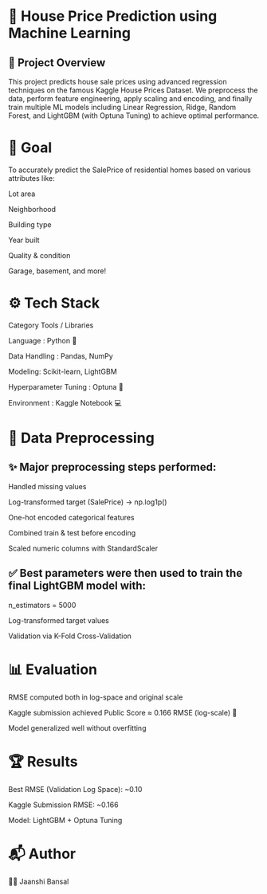 # 🏡 House Price Prediction using Machine Learning

## 📘 Project Overview

This project predicts house sale prices using advanced regression techniques on the famous Kaggle House Prices Dataset.
We preprocess the data, perform feature engineering, apply scaling and encoding, and finally train multiple ML models including Linear Regression, Ridge, Random Forest, and LightGBM (with Optuna Tuning) to achieve optimal performance.

# 🎯 Goal

To accurately predict the SalePrice of residential homes based on various attributes like:

Lot area

Neighborhood

Building type

Year built

Quality & condition

Garage, basement, and more!

# ⚙️ Tech Stack
Category	Tools / Libraries

Language :	Python 🐍

Data Handling	: Pandas, NumPy

Modeling: Scikit-learn, LightGBM

Hyperparameter Tuning	: Optuna 🎯

Environment	: Kaggle Notebook 💻

# 🧹 Data Preprocessing

## ✨ Major preprocessing steps performed:

Handled missing values

Log-transformed target (SalePrice) → np.log1p()

One-hot encoded categorical features

Combined train & test before encoding

Scaled numeric columns with StandardScaler

## ✅ Best parameters were then used to train the final LightGBM model with:

n_estimators = 5000

Log-transformed target values

Validation via K-Fold Cross-Validation

# 📊 Evaluation

RMSE computed both in log-space and original scale

Kaggle submission achieved Public Score ≈ 0.166 RMSE (log-scale) 🎉

Model generalized well without overfitting

# 🏆 Results

Best RMSE (Validation Log Space): ~0.10

Kaggle Submission RMSE: ~0.166

Model: LightGBM + Optuna Tuning

# 📬 Author

👩‍💻 Jaanshi Bansal
